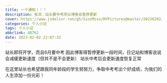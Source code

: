 ```yaml
---
title: 一个通知！！！
description: 省流：站长要中考所以博客会暂停更新
cover: https://www.jsdelivr.ren/gh/SinzMise/MYPictures@master/20230202/OIP-C.3v0204kp5ns0.webp
categories: 个人小记
tags: 个人小记
abbrlink: 48762
date: 2023-02-02 22:07:32
---
```

站长即将开学，而且6月要中考
因此博客得暂停更新一段时间，日记站和博客说说会减缓更新速度（但并不是不会更新）
站长中考后会更新速度恢复正常

在这里站长也希望跟我同年龄段的学生努努力，争取中考考出个好成绩，为我们的人生添加一份光彩！